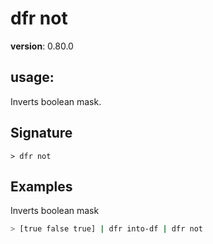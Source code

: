 # dfr not

**version**: 0.80.0

## **usage**:

Inverts boolean mask.

## Signature

`> dfr not `

## Examples

Inverts boolean mask

```bash
> [true false true] | dfr into-df | dfr not
```
